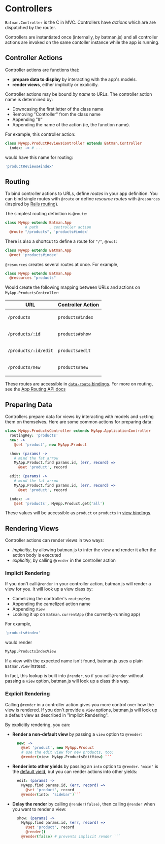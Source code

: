 # Controllers

`Batman.Controller` is the C in MVC. Controllers have _actions_ which are are dispatched by the router.

Controllers are instantiated once (internally, by batman.js) and all controller actions are invoked on the same contoller instance while the app is running.

## Controller Actions

Controller actions are functions that:

- __prepare data to display__ by interacting with the app's models.
- __render views__, either implicitly or explicitly.

Controller actions may be bound _by name_ to URLs. The controller action name is determined by:

- Downcasing the first letter of the class name
- Removing "Controller" from the class name
- Appending "#"
- Appending the name of the action (ie, the function name).

For example, this controller action:

```coffeescript
class MyApp.ProductReviewsController extends Batman.Controller
  index: -> # ...
```

would have this name for routing:

```coffeescript
'productReviews#index'
```

## Routing

To bind controller actions to URLs, define _routes_ in your app definition. You can bind single routes with `@route` or define _resource routes_ with `@resources` (inspired by [Rails routing](http://guides.rubyonrails.org/routing.html#resource-routing-the-rails-default)).

The simplest routing definition is `@route`:

```coffeescript
class MyApp extends Batman.App
         # path     , controller action
  @route "/products", 'products#index'
```

There is also a shortcut to define a route for `"/"`, `@root`:

```coffeescript
class MyApp extends Batman.App
  @root 'products#index'
```

`@resources` creates several routes at once. For example,

```coffeescript
class MyApp extends Batman.App
  @resources "products"
```

Would create the following mapping between URLs and actions on `MyApp.ProductsController`:

<div class="mobile-side-scroller">

<table>
  <thead>
    <tr>
      <th> URL </th>
      <th> Controller Action </th>
    </tr>
  </thead>
  <tbody>
    <tr>
      <td> <p><code>/products</code></p></td>
      <td> <p><code>products#index</code></p></td>
    </tr>
    <tr>
      <td> <p><code>/products/:id</code></p></td>
      <td> <p><code>products#show</code></p></td>
    </tr>
    <tr>
      <td> <p><code>/products/:id/edit</code></p></td>
      <td> <p><code>products#edit</code></p></td>
    </tr>
    <tr>
      <td> <p><code>/products/new</code></p></td>
      <td> <p><code>products#new</code></p></td>
    </tr>
  </tbody>
</table>
</div>

These routes are accessible in [`data-route` bindings](/docs/api/batman.view_bindings.html#data-route). For more on routing, see the [App Routing API docs](/docs/api/batman.app_routing.html)

## Preparing Data

Controllers prepare data for views by interacting with models and `set`ting them on themselves. Here are some common actions for preparing data:

```coffeescript
class MyApp.ProductsController extends MyApp.ApplicationController
  routingKey: 'products'
  new: ->
    @set 'product', new MyApp.Product

  show: (params) ->
    # mind the fat arrow
    MyApp.Product.find params.id, (err, record) =>
      @set 'product', record

  edit: (params) ->
    # mind the fat arrow
    MyApp.Product.find params.id, (err, record) =>
      @set 'product', record

  index: ->
    @set 'products', MyApp.Product.get('all')
```

These values will be accessible as `product` or `products` in [view bindings](/docs/bindings.html).

## Rendering Views

Controller actions can render views in two ways:

- _implicitly_, by allowing batman.js to infer the view and render it after the action body is executed
- _explicitly_, by calling `@render` in the controller action

### Implicit Rendering

If you don't call `@render` in your controller action, batman.js will render a view for you. It will look up a view class by:

- Camelizing the controller's `routingKey`
- Appending the camelized action name
- Appending `View`
- Looking it up on `Batman.currentApp` (the currently-running app)

For example,

```coffeescript
'products#index'
```

would render

```coffeescript
MyApp.ProductsIndexView
```

If a view with the expected name isn't found, batman.js uses a plain `Batman.View` instead.

In fact, this lookup is built into `@render`, so if you call `@render` without passing a `view` option, batman.js will look up a class this way.

### Explicit Rendering

Calling `@render` in a controller action gives you more control over how the view is rendered. If you don't provide a `view` options, batman.js will look up a default view as described in "Implicit Rendering".

By explicitly rendering, you can:

- __Render a non-default view__ by passing a `view` option to `@render`:
  ```coffeescript
    new: ->
      @set 'product', new MyApp.Product
      # use the edit view for new products, too:
      @render(view: MyApp.ProductsEditView) ```
- __Render into other yields__ by passing an `into` option to `@render`. `"main"` is the [default yield](/docs/api/batman.controller.html#prototype_property_defaultrenderyield), but you can render actions into other yields:
  ```coffeescript
    edit: (params) ->
      MyApp.find params.id, (err, record) =>
        @set 'product', record
      @render(into: 'sidebar')```
- __Delay the render__ by calling `@render(false)`, then calling `@render` when you want to render a view:
  ```coffeescript
    show: (params) ->
      MyApp.find params.id, (err, record) =>
        @set 'product', record
        @render()
      @render(false) # prevents implicit render ```
